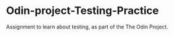 # Odin-project-Testing-Practice
Assignment to learn about testing, as part of the The Odin Project.
